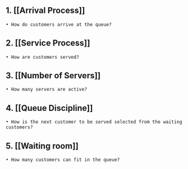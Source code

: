## 1. [[Arrival Process]]
	• How do customers arrive at the queue?
## 2. [[Service Process]]
	• How are customers served?
## 3. [[Number of Servers]]
	• How many servers are active?
## 4. [[Queue Discipline]]
	• How is the next customer to be served selected from the waiting customers?
## 5. [[Waiting room]]
	• How many customers can fit in the queue?
